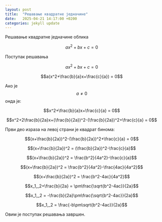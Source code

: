 ```yaml
---
layout: post
title:  "Решавање квадратне једначине"
date:   2025-04-21 14:17:00 +0200
categories: jekyll update
---
```

Решавање квадратне једначине облика

$$ax^2+bx+c = 0$$

Поступак решавања

$$ax^2+bx+c = 0$$

$$a(x^2+\frac{b}{a}x+\frac{c}{a}) = 0$$

Ако је $$a \neq 0$$ онда је:

$$x^2+\frac{b}{a}x+\frac{c}{a} = 0$$

$$x^2+2\frac{b}{2a}x+(\frac{b}{2a})^2-(\frac{b}{2a})^2+\frac{c}{a} = 0$$

Први део израза на левој страни је квадрат бинома:

$$(x+\frac{b}{2a})^2-(\frac{b}{2a})^2+\frac{c}{a} = 0$$

$$(x+\frac{b}{2a})^2 = (\frac{b}{2a})^2-\frac{c}{a}$$

$$(x+\frac{b}{2a})^2 = \frac{b^2}{4a^2}-\frac{c}{a}$$

$$(x+\frac{b}{2a})^2 = \frac{b^2}{4a^2}-\frac{4ac}{4a^2}$$

$$(x+\frac{b}{2a})^2 = \frac{b^2-4ac}{4a^2}$$

$$x_1,_2+\frac{b}{2a} = \pm\frac{\sqrt{b^2-4ac}}{2a}$$

$$x_1,_2 = -\frac{b}{2a}\pm\frac{\sqrt{b^2-4ac}}{2a}$$

$$x_1,_2 = \frac{-b\pm\sqrt{b^2-4ac}}{2a}$$

Овим је поступак решавања завршен.
